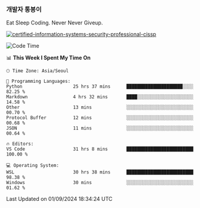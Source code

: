 ### 개발자 통붕이
Eat Sleep Coding.
Never Never Giveup.

[![certified-information-systems-security-professional-cissp](https://user-images.githubusercontent.com/44606727/157613689-acd84ec6-5f8f-4e79-89d9-a8d51f033634.png)](https://www.credly.com/badges/f394a010-85a0-450b-9136-8043af01d71c/public_url)

<!--START_SECTION:waka-->
![Code Time](http://img.shields.io/badge/Code%20Time-3%2C390%20hrs%2057%20mins-blue)

📊 **This Week I Spent My Time On** 

```text
🕑︎ Time Zone: Asia/Seoul

💬 Programming Languages: 
Python                   25 hrs 37 mins      █████████████████████░░░░   82.25 % 
Markdown                 4 hrs 32 mins       ████░░░░░░░░░░░░░░░░░░░░░   14.58 % 
Other                    13 mins             ░░░░░░░░░░░░░░░░░░░░░░░░░   00.70 % 
Protocol Buffer          12 mins             ░░░░░░░░░░░░░░░░░░░░░░░░░   00.68 % 
JSON                     11 mins             ░░░░░░░░░░░░░░░░░░░░░░░░░   00.64 % 

🔥 Editors: 
VS Code                  31 hrs 8 mins       █████████████████████████   100.00 % 

💻 Operating System: 
WSL                      30 hrs 38 mins      █████████████████████████   98.38 % 
Windows                  30 mins             ░░░░░░░░░░░░░░░░░░░░░░░░░   01.62 % 
```


 Last Updated on 01/09/2024 18:34:24 UTC
<!--END_SECTION:waka-->
